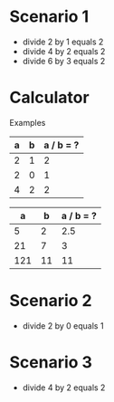 
# Scenario 1

- divide 2 by 1 equals 2
- divide 4 by 2 equals 2
- divide 6 by 3 equals 2


# Calculator

Examples

|  a |  b | a / b = ? |
|----|----|-----------|
|  2 |  1 | 2         |
|  2 |  0 | 1         |
|  4 |  2 | 2         |


|  a |  b | a / b = ? |
|----|----|-----------|
|  5 |  2 | 2.5       |
| 21 |  7 | 3         |
|121 | 11 | 11        |

# Scenario 2

- divide 2 by 0 equals 1

# Scenario 3

- divide 4 by 2 equals 2
